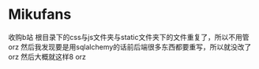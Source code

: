 # Mikufans
收购b站
根目录下的css与js文件夹与static文件夹下的文件重复了，所以不用管orz
然后我发现要是用sqlalchemy的话前后端很多东西都要重写，所以就没改了orz
然后大概就这样8 orz
